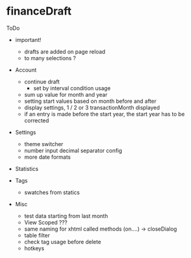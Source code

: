 # financeDraft

ToDo
- important!
	- drafts are added on page reload
	- to many selections ?
- Account
	- continue draft
		- set by interval condition usage
	- sum up value for month and year
	- setting start values based on month before and after
	- display settings, 1 / 2 or 3 transactionMonth displayed
	- if an entry is made before the start year, the start year has to be corrected
- Settings
	- theme switcher
	- number input decimal separator config
	- more date formats
- Statistics

- Tags
	- swatches from statics
	
- Misc
	- test data starting from last month
	- View Scoped ???
	- same naming for xhtml called methods (on....) -> closeDialog
	- table filter
	- check tag usage before delete
	- hotkeys



